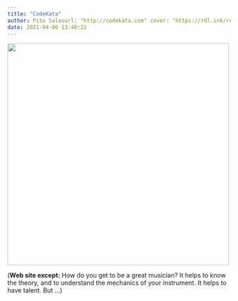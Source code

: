 ```yaml
---
title: "CodeKata"
author: Pito Salasurl: "http://codekata.com" cover: "https://rdl.ink/render/http%3A%2F%2Fcodekata.com" 
date: 2021-04-06 13:40:22
---
```

<img src=https://rdl.ink/render/http%3A%2F%2Fcodekata.com width="500">



(**Web site except:** How do you get to be a great musician? It helps to know the theory, and to understand the mechanics of your instrument. It helps to have talent. But …) 
